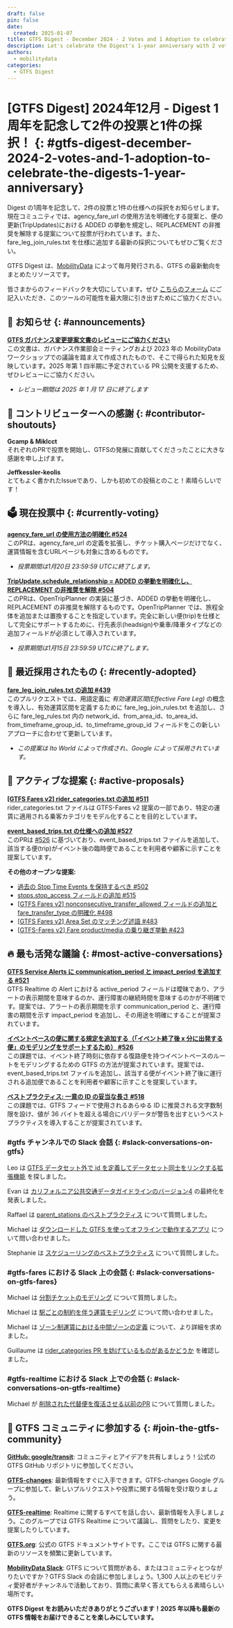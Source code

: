 ```yaml
---
draft: false
pin: false
date:
  created: 2025-01-07
title: GTFS Digest - December 2024 - 2 Votes and 1 Adoption to celebrate the Digest’s 1-year anniversary!
description: Let's celebrate the Digest's 1-year anniversary with 2 votes and an adoption to the specification. The community is currently voting on a proposal to clarify the use of agency_fare_url and a proposal that specifies the behavior of ADDED, and un-deprecate REPLACEMENT in TripUpdates. We also recommend that you take a look at the latest adoption that adds fare_leg_join_rules.txt to the specification.
authors: 
  - mobilitydata
categories:
  - GTFS Digest
---
```

# [GTFS Digest] 2024年12月 - Digest 1周年を記念して2件の投票と1件の採択！ {: #gtfs-digest-december-2024-2-votes-and-1-adoption-to-celebrate-the-digests-1-year-anniversary}


Digest の1周年を記念して、2件の投票と1件の仕様への採択をお知らせします。現在コミュニティでは、agency_fare_url の使用方法を明確化する提案と、便の更新(TripUpdates)における ADDED の挙動を規定し、REPLACEMENT の非推奨を解除する提案について投票が行われています。また、fare_leg_join_rules.txt を仕様に追加する最新の採択についてもぜひご覧ください。

<!-- more -->

GTFS Digest は、[MobilityData](https://mobilitydata.org/) によって毎月発行される、GTFS の最新動向をまとめたリソースです。  

皆さまからのフィードバックを大切にしています。ぜひ [こちらのフォーム](https://forms.gle/GGefktvemnJD5Q9g8) にご記入いただき、このツールの可能性を最大限に引き出すためにご協力ください。

## 📢 お知らせ {: #announcements}


[**GTFS ガバナンス変更提案文書のレビューにご協力ください**](https://docs.google.com/document/d/1EyJFvgOXZ4Gq6d6GJ6Hibey8Gkwyh7M25ECGwarmsT8/edit?usp=sharing)  
この文書は、ガバナンス作業部会ミーティングおよび 2023 年の MobilityData ワークショップでの議論を踏まえて作成されたもので、そこで得られた知見を反映しています。2025 年第 1 四半期に予定されている PR 公開を支援するため、ぜひレビューにご協力ください。

* *レビュー期間は 2025 年 1 月 17 日に終了します*

## 🏅 コントリビューターへの感謝 {: #contributor-shoutouts}


**Gcamp & Miklcct**   
それぞれのPRで投票を開始し、GTFSの発展に貢献してくださったことに大きな感謝を申し上げます。 

**Jeffkessler-keolis**  
とてもよく書かれたIssueであり、しかも初めての投稿とのこと！素晴らしいです！

## 🗳️ 現在投票中 {: #currently-voting}


[**agency_fare_url の使用方法の明確化 #524**](https://github.com/google/transit/pull/524)  
このPRは、agency_fare_url の定義を拡張し、チケット購入ページだけでなく、運賃情報を含むURLページも対象に含めるものです。

* *投票期間は1月20日 23:59:59 UTCに終了します。*

[**TripUpdate.schedule_relationship = ADDED の挙動を明確化し、REPLACEMENT の非推奨を解除 #504**](https://github.com/google/transit/pull/504)  
このPRは、OpenTripPlanner の実装に基づき、ADDED の挙動を明確化し、REPLACEMENT の非推奨を解除するものです。OpenTripPlanner では、旅程全体を追加または置換することを指定しています。完全に新しい便(trip)を仕様として完全にサポートするために、行先表示(headsign)や乗車/降車タイプなどの追加フィールドが必須として導入されています。

* *投票期間は1月15日 23:59:59 UTCに終了します。*

## 🚀 最近採用されたもの {: #recently-adopted}


[**fare_leg_join_rules.txt の追加 #439**](https://github.com/google/transit/pull/439)  
このプルリクエストでは、用語定義に *有効運賃区間(Effective Fare Leg)* の概念を導入し、有効運賃区間を定義するために fare_leg_join_rules.txt を追加し、さらに fare_leg_rules.txt 内の network_id、from_area_id、to_area_id、from_timeframe_group_id、to_timeframe_group_id フィールドをこの新しいアプローチに合わせて更新しています。

* *この提案は Ito World によって作成され、Google によって採用されています。*

## 📂 アクティブな提案 {: #active-proposals}


[**[GTFS Fares v2] rider_categories.txt の追加 #511**](https://github.com/google/transit/pull/511)  
rider_categories.txt ファイルは GTFS-Fares v2 提案の一部であり、特定の運賃に適用される乗客カテゴリをモデル化することを目的としています。

[**event_based_trips.txt の仕様への追加 #527**](https://github.com/google/transit/pull/527)  
このPRは [#526](https://www.google.com/url?q=https://github.com/google/transit/issues/526&sa=D&source=docs&ust=1736197802148598&usg=AOvVaw05zhgBG-OjK_VKMYBNuHju) に基づいており、event_based_trips.txt ファイルを追加して、該当する便(trip)がイベント後の臨時便であることを利用者や顧客に示すことを提案しています。


**その他のオープンな提案:**

* [過去の Stop Time Events を保持するべき #502](https://github.com/google/transit/pull/502)  
* [stops.stop_access フィールドの追加 #515](https://github.com/google/transit/pull/515)  
* [[GTFS Fares v2] nonconsecutive_transfer_allowed フィールドの追加と fare_transfer_type の明確化 #498](https://github.com/google/transit/pull/498)  
* [[GTFS Fares v2] Area Set のマッチング述語 #483](https://github.com/google/transit/pull/483)  
* [[GTFS-Fares v2] Fare product/media の乗り継ぎ挙動 #423](https://github.com/google/transit/pull/423)  

## 🔥 最も活発な議論 {: #most-active-conversations}


[**GTFS Service Alerts に communication_period と impact_period を追加する #521**](https://github.com/google/transit/issues/521)  
GTFS Realtime の Alert における active_period フィールドは曖昧であり、アラートの表示期間を意味するのか、運行障害の継続時間を意味するのかが不明確です。提案では、アラートの表示期間を示す communication_period と、運行障害の期間を示す impact_period を追加し、その用途を明確にすることが提案されています。

[**イベントベースの便に関する規定を追加する（「イベント終了後 x 分に出発する便」のモデリングをサポートするため） #526**](https://github.com/google/transit/issues/526)  
この課題では、イベント終了時刻に依存する復路便を持つイベントベースのルートをモデリングするための GTFS の方法が提案されています。提案では、event_based_trips.txt ファイルを追加し、該当する便がイベント終了後に運行される追加便であることを利用者や顧客に示すことを提案しています。

[**ベストプラクティス: 一意の ID の妥当な長さ #518**](https://github.com/google/transit/issues/518)  
この課題では、GTFS フィードで使用されるあらゆる ID に推奨される文字数制限を設け、値が 36 バイトを超える場合にバリデータが警告を出すというベストプラクティスを導入することが提案されています。

### #gtfs チャンネルでの Slack 会話 {: #slack-conversations-on-gtfs}


Leo は [GTFS データセット外で id を定義してデータセット同士をリンクする拡張機能](https://mobilitydata-io.slack.com/archives/C3FFFKX9C/p1733497063149959) を探しました。

Evan は [カリフォルニア公共交通データガイドラインのバージョン4](https://mobilitydata-io.slack.com/archives/C3FFFKX9C/p1733962711549929?thread_ts=1728590417.755079&cid=C3FFFKX9C) の最終化を発表しました。

Raffael は [parent_stations のベストプラクティス](https://mobilitydata-io.slack.com/archives/C3FFFKX9C/p1734526282094799) について質問しました。

Michael は [ダウンロードした GTFS を使ってオフラインで動作するアプリ](https://mobilitydata-io.slack.com/archives/C3FFFKX9C/p1734569332694509) について問い合わせました。

Stephanie は [スケジューリングのベストプラクティス](https://mobilitydata-io.slack.com/archives/C3FFFKX9C/p1736198110045109) について質問しました。

### #gtfs-fares における Slack 上の会話 {: #slack-conversations-on-gtfs-fares}


Michael は [分割チケットのモデリング](https://mobilitydata-io.slack.com/archives/C01KL7PR170/p1733233599140119) について質問しました。

Michael は [駅ごとの制約を伴う運賃モデリング](https://mobilitydata-io.slack.com/archives/C01KL7PR170/p1733258324963899) について問い合わせました。

Michael は [ゾーン制運賃における中間ゾーンの定義](https://mobilitydata-io.slack.com/archives/C01KL7PR170/p1733258582268919) について、より詳細を求めました。

Guillaume は [rider_categories PR を妨げているものがあるかどうか](https://mobilitydata-io.slack.com/archives/C01KL7PR170/p1734545159926479) を確認しました。

### #gtfs-realtime における Slack 上での会話 {: #slack-conversations-on-gtfs-realtime}


Michael が [削除された代替便を復活させる以前のPR](https://mobilitydata-io.slack.com/archives/C3D321CKB/p1733354282636069) について質問しました。

## 💬 GTFS コミュニティに参加する {: #join-the-gtfs-community}


[**GitHub: google/transit**](https://github.com/google/transit): コミュニティとアイデアを共有しましょう！公式の GTFS GitHub リポジトリに参加してください。

[**GTFS-changes**](https://groups.google.com/g/gtfs-changes): 最新情報をすぐに入手できます。GTFS-changes Google グループに参加して、新しいプルリクエストや投票に関する情報を受け取りましょう。 

[**GTFS-realtime**](https://groups.google.com/g/gtfs-realtime): Realtime に関するすべてを話し合い、最新情報を入手しましょう。このグループでは GTFS Realtime について議論し、質問をしたり、変更を提案したりしています。

[**GTFS.org**](https://gtfs.org/): 公式の GTFS ドキュメントサイトです。ここでは GTFS に関する最新のリソースを頻繁に更新しています。 

[**MobilityData Slack**](https://share.mobilitydata.org/slack): GTFS について質問がある、またはコミュニティとつながりたいですか？GTFS Slack の会話に参加しましょう。1,300 人以上のモビリティ愛好者がチャンネルで活動しており、質問に素早く答えてもらえる素晴らしい場所です。 

**GTFS Digest をお読みいただきありがとうございます！2025 年以降も最新の GTFS 情報をお届けできることを楽しみにしています。**
